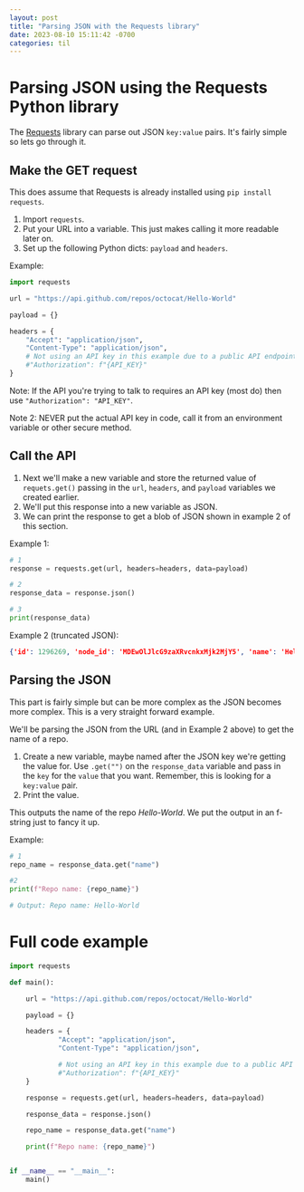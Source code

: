 ```yaml
---
layout: post
title: "Parsing JSON with the Requests library"
date: 2023-08-10 15:11:42 -0700
categories: til
---
```


# Parsing JSON using the Requests Python library

The [Requests](https://requests.readthedocs.io/en/latest/) library can parse out JSON `key:value` pairs. It's fairly simple so lets go through it.

## Make the GET request

This does assume that Requests is already installed using `pip install requests`.

1. Import `requests`.
2. Put your URL into a variable. This just makes calling it more readable later on.
3. Set up the following Python dicts: `payload` and `headers`.

Example:
```python
import requests

url = "https://api.github.com/repos/octocat/Hello-World"

payload = {}

headers = {
    "Accept": "application/json",
    "Content-Type": "application/json",
    # Not using an API key in this example due to a public API endpoint.
    #"Authorization": f"{API_KEY}"
}
```
Note: If the API you're trying to talk to requires an API key (most do) then use `"Authorization": "API_KEY"`.

Note 2: NEVER put the actual API key in code, call it from an environment variable or other secure method.

## Call the API

1. Next we'll make a new variable and store the returned value of `requets.get()` passing in the `url`, `headers`, and `payload` variables we created earlier.
2. We'll put this response into a new variable as JSON.
2. We can print the response to get a blob of JSON shown in example 2 of this section.

Example 1:
```python
# 1
response = requests.get(url, headers=headers, data=payload)

# 2
response_data = response.json()

# 3
print(response_data)
```

Example 2 (truncated JSON):
```json
{'id': 1296269, 'node_id': 'MDEwOlJlcG9zaXRvcnkxMjk2MjY5', 'name': 'Hello-World', 'full_name': 'octocat/Hello-World', 'private': False, 'owner': {}},...
```

## Parsing the JSON

This part is fairly simple but can be more complex as the JSON becomes more complex. This is a very straight forward example.

We'll be parsing the JSON from the URL (and in Example 2 above) to get the name of a repo.

1. Create a new variable, maybe named after the JSON key we're getting the value for. Use `.get("")` on the `response_data` variable and pass in the `key` for the `value` that you want. Remember, this is looking for a `key:value` pair.
2. Print the value.

This outputs the name of the repo _Hello-World_. We put the output in an f-string just to fancy it up.

Example:
```python
# 1
repo_name = response_data.get("name")

#2
print(f"Repo name: {repo_name}")

# Output: Repo name: Hello-World
```

# Full code example
```python
import requests

def main():

    url = "https://api.github.com/repos/octocat/Hello-World"

    payload = {}

    headers = {
            "Accept": "application/json",
            "Content-Type": "application/json",

            # Not using an API key in this example due to a public API endpoint.
            #"Authorization": f"{API_KEY}"
    }

    response = requests.get(url, headers=headers, data=payload)

    response_data = response.json()

    repo_name = response_data.get("name")

    print(f"Repo name: {repo_name}")


if __name__ == "__main__":
    main()
```